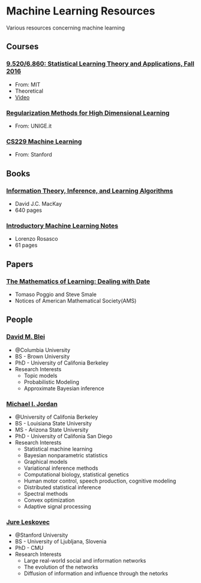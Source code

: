 # Machine Learning Resources
Various resources concerning machine learning
## Courses
### [9.520/6.860: Statistical Learning Theory and Applications, Fall 2016](http://www.mit.edu/~9.520/fall16/index.html)
  * From: MIT
  * Theoretical
  * [Video](https://www.youtube.com/playlist?list=PLyGKBDfnk-iDj3FBd0Avr_dLbrU8VG73O)
### [Regularization Methods for High Dimensional Learning](http://www.disi.unige.it/dottorato/corsi/RegMet2011/)
  * From: UNIGE.it
### [CS229 Machine Learning](http://cs229.stanford.edu/)
  * From: Stanford

## Books
### [Information Theory, Inference, and Learning Algorithms](http://www.inference.phy.cam.ac.uk/itprnn/book.pdf)
  * David J.C. MacKay
  * 640 pages
### [Introductory Machine Learning Notes](http://lcsl.mit.edu/courses/ml/1617/MLNotes.pdf)
  * Lorenzo Rosasco
  * 61 pages
## Papers
### [The Mathematics of Learning: Dealing with Date](http://cbcl.mit.edu/projects/cbcl/publications/ps/notices-ams2003refs.pdf)
  * Tomaso Poggio and Steve Smale
  * Notices of American Mathematical Society(AMS)
## People
### [David M. Blei](http://www.cs.columbia.edu/~blei/)
  * @Columbia University
  * BS  - Brown University
  * PhD - University of Califonia Berkeley
  * Research Interests
    * Topic models
    * Probabilistic Modeling
    * Approximate Bayesian inference
### [Michael I. Jordan](https://people.eecs.berkeley.edu/~jordan/)
  * @University of Califonia Berkeley
  * BS  - Louisiana State University
  * MS  - Arizona State University
  * PhD - University of Califonia San Diego
  * Research Interests
    * Statistical machine learning
    * Bayesian nonparametric statistics
    * Graphical models
    * Variational inference methods
    * Computational biology, statistical genetics
    * Human motor control, speech production, cognitive modeling
    * Distributed statistical inference
    * Spectral methods
    * Convex optimization
    * Adaptive signal processing
### [Jure Leskovec](https://cs.stanford.edu/people/jure/)
  * @Stanford University
  * BS  - University of Ljubljana, Slovenia
  * PhD - CMU
  * Research Interests
    * Large real-world social and information networks
    * The evolution of the networks
    * Diffusion of information and influence through the netorks
